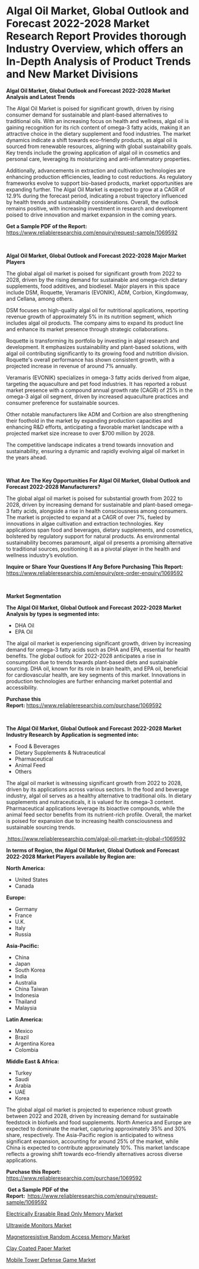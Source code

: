 <p><h1>Algal Oil Market, Global Outlook and Forecast 2022-2028 Market Research Report Provides thorough Industry Overview, which offers an In-Depth Analysis of Product Trends and New Market Divisions</h1></p><p><strong>Algal Oil Market, Global Outlook and Forecast 2022-2028 Market Analysis and Latest Trends</strong></p>
<p><p>The Algal Oil Market is poised for significant growth, driven by rising consumer demand for sustainable and plant-based alternatives to traditional oils. With an increasing focus on health and wellness, algal oil is gaining recognition for its rich content of omega-3 fatty acids, making it an attractive choice in the dietary supplement and food industries. The market dynamics indicate a shift towards eco-friendly products, as algal oil is sourced from renewable resources, aligning with global sustainability goals. Key trends include the growing application of algal oil in cosmetics and personal care, leveraging its moisturizing and anti-inflammatory properties. </p><p>Additionally, advancements in extraction and cultivation technologies are enhancing production efficiencies, leading to cost reductions. As regulatory frameworks evolve to support bio-based products, market opportunities are expanding further. The Algal Oil Market is expected to grow at a CAGR of 12.9% during the forecast period, indicating a robust trajectory influenced by health trends and sustainability considerations. Overall, the outlook remains positive, with increasing investment in research and development poised to drive innovation and market expansion in the coming years.</p></p>
<p><strong>Get a Sample PDF of the Report:&nbsp;</strong> <a href="https://www.reliableresearchiq.com/enquiry/request-sample/1069592">https://www.reliableresearchiq.com/enquiry/request-sample/1069592</a></p>
<p>&nbsp;</p>
<p><strong>Algal Oil Market, Global Outlook and Forecast 2022-2028 Major Market Players</strong></p>
<p><p>The global algal oil market is poised for significant growth from 2022 to 2028, driven by the rising demand for sustainable and omega-rich dietary supplements, food additives, and biodiesel. Major players in this space include DSM, Roquette, Veramaris (EVONIK), ADM, Corbion, Kingdomway, and Cellana, among others.</p><p>DSM focuses on high-quality algal oil for nutritional applications, reporting revenue growth of approximately 5% in its nutrition segment, which includes algal oil products. The company aims to expand its product line and enhance its market presence through strategic collaborations.</p><p>Roquette is transforming its portfolio by investing in algal research and development. It emphasizes sustainability and plant-based solutions, with algal oil contributing significantly to its growing food and nutrition division. Roquette's overall performance has shown consistent growth, with a projected increase in revenue of around 7% annually.</p><p>Veramaris (EVONIK) specializes in omega-3 fatty acids derived from algae, targeting the aquaculture and pet food industries. It has reported a robust market presence with a compound annual growth rate (CAGR) of 25% in the omega-3 algal oil segment, driven by increased aquaculture practices and consumer preference for sustainable sources.</p><p>Other notable manufacturers like ADM and Corbion are also strengthening their foothold in the market by expanding production capacities and enhancing R&D efforts, anticipating a favorable market landscape with a projected market size increase to over $700 million by 2028.</p><p>The competitive landscape indicates a trend towards innovation and sustainability, ensuring a dynamic and rapidly evolving algal oil market in the years ahead.</p></p>
<p>&nbsp;</p>
<p><strong>What Are The Key Opportunities For Algal Oil Market, Global Outlook and Forecast 2022-2028 Manufacturers?</strong></p>
<p><p>The global algal oil market is poised for substantial growth from 2022 to 2028, driven by increasing demand for sustainable and plant-based omega-3 fatty acids, alongside a rise in health consciousness among consumers. The market is projected to expand at a CAGR of over 7%, fueled by innovations in algae cultivation and extraction technologies. Key applications span food and beverages, dietary supplements, and cosmetics, bolstered by regulatory support for natural products. As environmental sustainability becomes paramount, algal oil presents a promising alternative to traditional sources, positioning it as a pivotal player in the health and wellness industry’s evolution.</p></p>
<p><strong>Inquire or Share Your Questions If Any Before Purchasing This Report:</strong> <a href="https://www.reliableresearchiq.com/enquiry/pre-order-enquiry/1069592">https://www.reliableresearchiq.com/enquiry/pre-order-enquiry/1069592</a></p>
<p>&nbsp;</p>
<p><strong>Market Segmentation</strong></p>
<p><strong>The Algal Oil Market, Global Outlook and Forecast 2022-2028 Market Analysis by types is segmented into:</strong></p>
<p><ul><li>DHA Oil</li><li>EPA Oil</li></ul></p>
<p><p>The algal oil market is experiencing significant growth, driven by increasing demand for omega-3 fatty acids such as DHA and EPA, essential for health benefits. The global outlook for 2022-2028 anticipates a rise in consumption due to trends towards plant-based diets and sustainable sourcing. DHA oil, known for its role in brain health, and EPA oil, beneficial for cardiovascular health, are key segments of this market. Innovations in production technologies are further enhancing market potential and accessibility.</p></p>
<p><strong>Purchase this Report:&nbsp;</strong><a href="https://www.reliableresearchiq.com/purchase/1069592">https://www.reliableresearchiq.com/purchase/1069592</a></p>
<p>&nbsp;</p>
<p><strong>The Algal Oil Market, Global Outlook and Forecast 2022-2028 Market Industry Research by Application is segmented into:</strong></p>
<p><ul><li>Food & Beverages</li><li>Dietary Supplements & Nutraceutical</li><li>Pharmaceutical</li><li>Animal Feed</li><li>Others</li></ul></p>
<p><p>The algal oil market is witnessing significant growth from 2022 to 2028, driven by its applications across various sectors. In the food and beverage industry, algal oil serves as a healthy alternative to traditional oils. In dietary supplements and nutraceuticals, it is valued for its omega-3 content. Pharmaceutical applications leverage its bioactive compounds, while the animal feed sector benefits from its nutrient-rich profile. Overall, the market is poised for expansion due to increasing health consciousness and sustainable sourcing trends.</p></p>
<p><a href="https://www.reliableresearchiq.com/algal-oil-market-in-global-r1069592">&nbsp;https://www.reliableresearchiq.com/algal-oil-market-in-global-r1069592</a></p>
<p><strong>In terms of Region, the Algal Oil Market, Global Outlook and Forecast 2022-2028 Market Players available by Region are:</strong></p>
<p>
    <p> <strong> North America: </strong>
        <ul>
            <li>United States</li>
            <li>Canada</li>
        </ul>
        </p> 
    <p> <strong> Europe: </strong>
        <ul>
            <li>Germany</li>
            <li>France</li>
            <li>U.K.</li>
            <li>Italy</li>
            <li>Russia</li>
        </ul>
        </p> 
    <p> <strong> Asia-Pacific: </strong>
        <ul>
            <li>China</li>
            <li>Japan</li>
            <li>South Korea</li>
            <li>India</li>
            <li>Australia</li>
            <li>China Taiwan</li>
            <li>Indonesia</li>
            <li>Thailand</li>
            <li>Malaysia</li>
        </ul>
        </p> 
    <p> <strong> Latin America: </strong>
        <ul>
            <li>Mexico</li>
            <li>Brazil</li>
            <li>Argentina Korea</li>
            <li>Colombia</li>
        </ul>
        </p> 
    <p> <strong> Middle East & Africa: </strong>
        <ul>
            <li>Turkey</li>
            <li>Saudi</li>
            <li>Arabia</li>
            <li>UAE</li>
            <li>Korea</li>
        </ul>
    </p>
    </p>
<p><p>The global algal oil market is projected to experience robust growth between 2022 and 2028, driven by increasing demand for sustainable feedstock in biofuels and food supplements. North America and Europe are expected to dominate the market, capturing approximately 35% and 30% share, respectively. The Asia-Pacific region is anticipated to witness significant expansion, accounting for around 25% of the market, while China is expected to contribute approximately 10%. This market landscape reflects a growing shift towards eco-friendly alternatives across diverse applications.</p></p>
<p><strong>Purchase this Report: </strong><a href="https://www.reliableresearchiq.com/purchase/1069592">https://www.reliableresearchiq.com/purchase/1069592</a></p>
<p>&nbsp;<strong>Get a Sample PDF of the Report:&nbsp;&nbsp;</strong><a href="https://www.reliableresearchiq.com/enquiry/request-sample/1069592">https://www.reliableresearchiq.com/enquiry/request-sample/1069592</a></p>
<p><strong></strong></p>
<p><p><a href="https://medium.com/@caigithemay20/this-report-aims-to-provide-a-comprehensive-presentation-of-the-global-market-for-electrically-bcdcdf899419?postPublishedType=initial">Electrically Erasable Read Only Memory Market</a></p><p><a href="https://www.linkedin.com/pulse/global-ultrawide-monitors-market-focus-application-end-use-uq3uf?trackingId=G%2FczuAhxS6e4nxkKrrMC2Q%3D%3D">Ultrawide Monitors Market</a></p><p><a href="https://medium.com/@caigithemay20/the-market-study-covers-the-magnetoresistive-random-access-memory-market-across-various-segments-72b9d103e7f1?postPublishedType=initial">Magnetoresistive Random Access Memory Market</a></p><p><a href="https://issuu.com/reportprime-2/docs/clay-coated-paper-market-size-2030._c7d399f71372bc">Clay Coated Paper Market</a></p><p><a href="https://www.linkedin.com/pulse/mobile-tower-defense-game-market-research-report-exploring-ztqee?trackingId=h01dme7wQOSt1%2FzZyEREtA%3D%3D">Mobile Tower Defense Game Market</a></p></p>